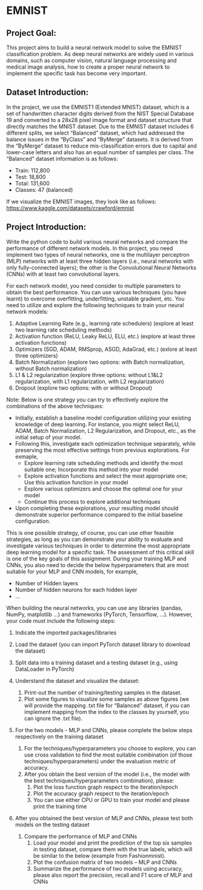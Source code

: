 # EMNIST

## Project Goal:
This project aims to build a neural network model to solve the EMNIST classification problem.
As deep neural networks are widely used in various domains, such as computer vision, natural
language processing and medical image analysis, how to create a proper neural network to
implement the specific task has become very important.

## Dataset Introduction:
In the project, we use the EMNIST1 (Extended MNIST) dataset, which is a set of handwritten
character digits derived from the NIST Special Database 19 and converted to a 28x28 pixel
image format and dataset structure that directly matches the MNIST dataset.
Due to the EMNIST dataset includes 6 different splits, we select “Balanced” dataset, which
had addressed the balance issues in the “ByClass” and “ByMerge” datasets. It is derived from
the “ByMerge” dataset to reduce mis-classification errors due to capital and lower-case letters
and also has an equal number of samples per class. The “Balanced” dataset information is as
follows:
- Train: 112,800
- Test: 18,800
- Total: 131,600
- Classes: 47 (balanced)

If we visualize the EMNIST images, they look like as follows: https://www.kaggle.com/datasets/crawford/emnist

## Project Introduction:
Write the python code to build various neural networks and compare the performance of
different network models.
In this project, you need implement two types of neural networks, one is the multilayer
perceptron (MLP) networks with at least three hidden layers (i.e., neural networks with only
fully-connected layers); the other is the Convolutional Neural Networks (CNNs) with at least
two convolutional layers.

For each network model, you need consider to multiple parameters to obtain the best
performance. You can use various techniques (you have learnt) to overcome overfitting,
underfitting, unstable gradient, etc. You need to utilize and explore the following techniques
to train your neural network models:
1) Adaptive Learning Rate (e.g., learning rate schedulers) (explore at least two learning
rate scheduling methods)
2) Activation function (ReLU, Leaky ReLU, ELU, etc.) (explore at least three activation
functions)
3) Optimizers (SGD, ADAM, RMSprop, ASGD, AdaGrad, etc.) (exlore at least three
optimizers)
4) Batch Normalization (explore two options: with Batch normalization, without Batch
normalization)
5) L1 & L2 regularization (explore three options: without L1&L2 regularization, with L1
regularization, with L2 regularization)
6) Dropout (explore two options: with or without Dropout)

Note: Below is one strategy you can try to effectively explore the combinations of the above techniques:
- Initially, establish a baseline model configuration utilizing your existing knowledge of deep learning. For
instance, you might select ReLU, ADAM, Batch Normalization, L2 Regularization, and Dropout, etc., as the
initial setup of your model.
- Following this, investigate each optimization technique separately, while preserving the most effective
settings from previous explorations. For exmaple,
  - Explore learning rate scheduling methods and identify the most suitable one; Incorporate
this method into your model
  - Explore activation functions and select the most appropriate one; Use this activation
function in your model
  - Explore various optimizers and choose the optimal one for your model
  - Continue this process to explore additional techniques
- Upon completing these explorations, your resulting model should demonstrate superior performance
compared to the initial baseline configuration.

This is one possible strategy, of course, you can use other feasible strategies, as long as you can demonstrate your ability
to evaluate and investigate various techniques in order to determine the most appropriate deep learning model for a
specific task. The assessment of this critical skill is one of the key goals of this assignment.
During your training MLP and CNNs, you also need to decide the below hyperparameters that
are most suitable for your MLP and CNN models, for example,
- Number of Hidden layers
- Number of hidden neurons for each hidden layer
- …

When building the neural networks, you can use any libraries (pandas, NumPy, matplotlib …)
and frameworks (PyTorch, Tensorflow, …). However, your code must include the following
steps:
1. Indicate the imported packages/libraries
2. Load the dataset (you can import PyTorch dataset library to download the dataset)
3. Split data into a training dataset and a testing dataset (e.g., using DataLoader in
PyTorch)
4. Understand the dataset and visualize the dataset:
    1. Print-out the number of training/testing samples in the dataset.
    2. Plot some figures to visualize some samples as above figures (we will provide
the mapping .txt file for “Balanced” dataset, if you can implement mapping
from the index to the classes by yourself, you can ignore the .txt file).
5. For the two models - MLP and CNNs, please complete the below steps respectively on
the training dataset
    1. For the techniques/hyperparameters you choose to explore, you can use cross
validation to find the most suitable combination (of those
techniques/hyperparameters) under the evaluation metric of accuracy.
    2. After you obtain the best version of the model (i.e., the model with the best
techniques/hyperparameters combination), please:
        1. Plot the loss function graph respect to the iteration/epoch
        2. Plot the accuracy graph respect to the iteration/epoch
        3. You can use either CPU or GPU to train your model and please print
the training time

6. After you obtained the best version of MLP and CNNs, please test both models on the
testing dataset
    1. Compare the performance of MLP and CNNs
        1. Load your model and print the prediction of the top six samples in testing
dataset, compare them with the true labels, which will be similar to the
below (example from Fashionmnist).
        2. Plot the confusion matrix of two models – MLP and CNNs
        3. Summarize the performance of two models using accuracy, please also
report the precision, recall and F1 score of MLP and CNNs
